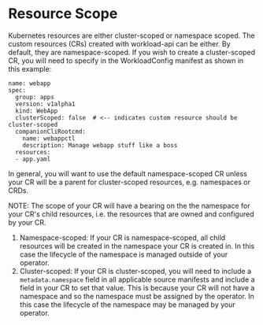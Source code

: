 # Resource Scope

Kubernetes resources are either cluster-scoped or namespace scoped.  The custom
resources (CRs) created with workload-api can be either.  By default, they are
namespace-scoped.  If you wish to create a cluster-scoped CR, you
will need to specify in the WorkloadConfig manifest as shown in this example:

    name: webapp
    spec:
      group: apps
      version: v1alpha1
      kind: WebApp
      clusterScoped: false  # <-- indicates custom resource should be cluster-scoped
      companionCliRootcmd:
        name: webappctl
        description: Manage webapp stuff like a boss
      resources:
      - app.yaml


In general, you will want to use the default namespace-scoped CR
unless your CR will be a parent for cluster-scoped resources, e.g. namespaces or
CRDs.

NOTE: The scope of your CR will have a bearing on the the
namespace for your CR's child resources, i.e. the resources that are owned and
configured by your CR.
1. Namespace-scoped: If your CR is namespace-scoped, all child resources will be
   created in the namespace your CR is created in.  In this case the lifecycle
   of the namespace is managed outside of your operator.
2. Cluster-scoped: If your CR is cluster-scoped, you will need to include a
   `metadata.namespace` field in all applicable source manifests and include a
   field in your CR to set that value.  This is because your CR will not have a namespace
   and so the namespace must be assigned by the operator.  In this case the
   lifecycle of the namespace may be managed by your operator.


